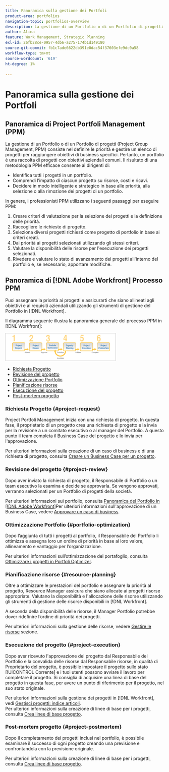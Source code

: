 ```yaml
---
title: Panoramica sulla gestione dei Portfoli
product-area: portfolios
navigation-topic: portfolios-overview
description: La gestione di un Portfolio o di un Portfolio di progetti (Project Group Management, PPM) consiste nel definire le priorità e gestire un elenco di progetti per raggiungere obiettivi di business specifici. Un portfolio è una raccolta di progetti con obiettivi di business comuni.
author: Alina
feature: Work Management, Strategic Planning
exl-id: 26fb28ce-0957-4db6-a275-174b1d149180
source-git-commit: fb1c7ade6622db391e0dac54f37603efe9dc0a58
workflow-type: tm+mt
source-wordcount: '619'
ht-degree: 1%

---
```


# Panoramica sulla gestione dei Portfoli

## Panoramica di Project Portfoli Management (PPM)

La gestione di un Portfolio o di un Portfolio di progetti (Project Group Management, PPM) consiste nel definire le priorità e gestire un elenco di progetti per raggiungere obiettivi di business specifici. Pertanto, un portfolio è una raccolta di progetti con obiettivi aziendali comuni. Il risultato di una metodologia PPM efficace consente ai dirigenti di:

* Identifica tutti i progetti in un portfolio.
* Comprendi l’impatto di ciascun progetto su risorse, costi e ricavi.
* Decidere in modo intelligente e strategico in base alle priorità, alla selezione o alla rimozione dei progetti di un portfolio.

In genere, i professionisti PPM utilizzano i seguenti passaggi per eseguire PPM:

1. Creare criteri di valutazione per la selezione dei progetti e la definizione delle priorità.
1. Raccogliere le richieste di progetto.
1. Seleziona diversi progetti richiesti come progetto di portfolio in base ai criteri creati.
1. Dai priorità ai progetti selezionati utilizzando gli stessi criteri.
1. Valutare la disponibilità delle risorse per l&#39;esecuzione dei progetti selezionati.
1. Rivedere e valutare lo stato di avanzamento dei progetti all&#39;interno del portfolio e, se necessario, apportare modifiche.

## Panoramica di [!DNL Adobe Workfront] Processo PPM

Puoi assegnare la priorità ai progetti e assicurarti che siano allineati agli obiettivi e ai requisiti aziendali utilizzando gli strumenti di gestione del Portfolio in [!DNL Workfront].

Il diagramma seguente illustra la panoramica generale del processo PPM in [!DNL Workfront]:

![](assets/pm1-350x88.png)

* [Richiesta Progetto](#project-request)
* [Revisione del progetto](#project-review)
* [Ottimizzazione Portfolio](#portfolio-optimization)
* [Pianificazione risorse](#resource-planning)
* [Esecuzione del progetto](#project-execution)
* [Post-mortem progetto](#project-postmortem)

### Richiesta Progetto {#project-request}

Project Portfoli Management inizia con una richiesta di progetto. In questa fase, il proprietario di un progetto crea una richiesta di progetto e la invia per la revisione a un comitato esecutivo o al manager del Portfolio. A questo punto il team completa il Business Case del progetto e lo invia per l&#39;approvazione.

Per ulteriori informazioni sulla creazione di un caso di business e di una richiesta di progetto, consulta [Creare un Business Case per un progetto](../../../manage-work/projects/define-a-business-case/create-business-case.md).

### Revisione del progetto {#project-review}

Dopo aver inviato la richiesta di progetto, il Responsabile di Portfolio o un team esecutivo la esamina e decide se approvarla. Se vengono approvati, verranno selezionati per un Portfolio di progetti della società.

Per ulteriori informazioni sui portfolio, consulta [Panoramica del Portfolio in [!DNL Adobe Workfront]](../../../manage-work/portfolios/portfolios-overview/portfolio-overview.md)Per ulteriori informazioni sull&#39;approvazione di un Business Case, vedere [Approvare un caso di business](../../../manage-work/projects/define-a-business-case/approve-business-case.md).

### Ottimizzazione Portfolio {#portfolio-optimization}

Dopo l’aggiunta di tutti i progetti al portfolio, il Responsabile del Portfolio li ottimizza e assegna loro un ordine di priorità in base al loro valore, allineamento e vantaggio per l’organizzazione.

Per ulteriori informazioni sull’ottimizzazione del portafoglio, consulta [Ottimizzare i progetti in Portfoli Optimizer](../../../manage-work/portfolios/portfolio-optimizer/optimize-projects-in-portfolio-optimizer.md).

### Pianificazione risorse {#resource-planning}

Oltre a ottimizzare le prestazioni del portfolio e assegnare la priorità al progetto, Resource Manager assicura che siano allocate ai progetti risorse appropriate. Valutano la disponibilità e l&#39;allocazione delle risorse utilizzando gli strumenti di gestione delle risorse disponibili in [!DNL Workfront].

A seconda della disponibilità delle risorse, il Manager Portfolio potrebbe dover ridefinire l’ordine di priorità dei progetti.

Per ulteriori informazioni sulla gestione delle risorse, vedere [Gestire le risorse](../../../resource-mgmt/manage-resources.md) sezione.

### Esecuzione del progetto {#project-execution}

Dopo aver ricevuto l&#39;approvazione del progetto dal Responsabile del Portfolio e la convalida delle risorse dal Responsabile risorse, in qualità di Proprietario del progetto, è possibile impostare il progetto sullo stato [!UICONTROL Corrente] e i tuoi utenti possono avviare il lavoro per completare il progetto. Si consiglia di acquisire una linea di base del progetto in questa fase, per avere un punto di riferimento per il progetto, nel suo stato originale.

Per ulteriori informazioni sulla gestione dei progetti in [!DNL Workfront], vedi [Gestisci progetti: indice articoli](../../../manage-work/projects/manage-projects/manage-projects-overview.md).\
Per ulteriori informazioni sulla creazione di linee di base per i progetti, consulta [Crea linee di base progetto](../../../manage-work/projects/create-projects/create-baselines.md).

### Post-mortem progetto {#project-postmortem}

Dopo il completamento dei progetti inclusi nel portfolio, è possibile esaminare il successo di ogni progetto creando una previsione e confrontandola con la previsione originale.

Per ulteriori informazioni sulla creazione di linee di base per i progetti, consulta [Crea linee di base progetto](../../../manage-work/projects/create-projects/create-baselines.md).
